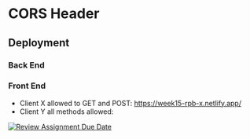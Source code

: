 # CORS Header

## Deployment
### Back End
### Front End
- Client X allowed to GET and POST: https://week15-rpb-x.netlify.app/
- Client Y all methods allowed: <br>

[![Review Assignment Due Date](https://classroom.github.com/assets/deadline-readme-button-24ddc0f5d75046c5622901739e7c5dd533143b0c8e959d652212380cedb1ea36.svg)](https://classroom.github.com/a/A8ztcAuX)
